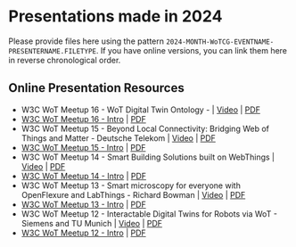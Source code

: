 # Presentations made in 2024

Please provide files here using the pattern `2024-MONTH-WoTCG-EVENTNAME-PRESENTERNAME.FILETYPE`. 
If you have online versions, you can link them here in reverse chronological order.

## Online Presentation Resources

- W3C WoT Meetup 16 - WoT Digital Twin Ontology -  | [Video](https://www.youtube.com/watch?v=uPhKn-q-ZkA) | [PDF](./2024-05-WoTCG-Meetup16-WoTDT-Gerpe.pdf)
- [W3C WoT Meetup 16 - Intro](https://docs.google.com/presentation/d/1fGmg6lW4JH00OdodfsvvMqcA7O90u57ZHE7REEWt2oY/edit?usp=sharing) | [PDF](./2024-05-WoTCG-Meetup16-AguzziKorkan.pdf)
- W3C WoT Meetup 15 - Beyond Local Connectivity: Bridging Web of Things and Matter - Deutsche Telekom | [Video](https://www.youtube.com/watch?v=upUN9-0so2s) | [PDF](./2024-03-WoTCG-Meetup15-MatterAndWoT-Langen.pdf)
- [W3C WoT Meetup 15 - Intro](https://docs.google.com/presentation/d/14jMoUwxGq2J_smzZTjwcXpHN2fIrKAGCczmVx74X3FU/edit?usp=sharing) | [PDF](./2024-03-WoTCG-Meetup15-AguzziKorkan.pdf)
- W3C WoT Meetup 14 - Smart Building Solutions built on WebThings | [Video](https://www.youtube.com/watch?v=7FGS10G-YIc) | [PDF](./2024-02-WoTCG-Meetup14-Francis-Krellian.pdf)
- [W3C WoT Meetup 14 - Intro](https://docs.google.com/presentation/d/14jMoUwxGq2J_smzZTjwcXpHN2fIrKAGCczmVx74X3FU/edit?usp=sharing) | [PDF](./2024-02-WoTCG-Meetup14-AguzziKorkan.pdf)
- W3C WoT Meetup 13 - Smart microscopy for everyone with OpenFlexure and LabThings - Richard Bowman | [Video](https://www.youtube.com/watch?v=TI6HUOw6lhU) | [PDF](./2024-02-WoTCG-Meetup13-Bowman-openflexure_and_labthings.pdf)
- [W3C WoT Meetup 13 - Intro](https://docs.google.com/presentation/d/1gz5SQmVnOVMZdzN2rziaQBp8ES_gO7XP96hBvZZ28Sc/edit?usp=sharing) | [PDF](./2024-02-WoTCG-Meetup13-AguzziKorkan.pdf)
- W3C WoT Meetup 12 - Interactable Digital Twins for Robots via WoT - Siemens and TU Munich | [Video](https://youtu.be/A0PGtoXwPO4) | [PDF](./2024-01-WoTCG-Meetup12-Korkan-Salama-RobWoT.pdf)
- [W3C WoT Meetup 12 - Intro](https://docs.google.com/presentation/d/1r_7PrstswVoU_1awFvrcfa6tuQRzm76coDZkPfuY68k/edit?usp=sharing) | [PDF](./2024-01-WoTCG-Meetup12-AguzziKorkan.pdf)
